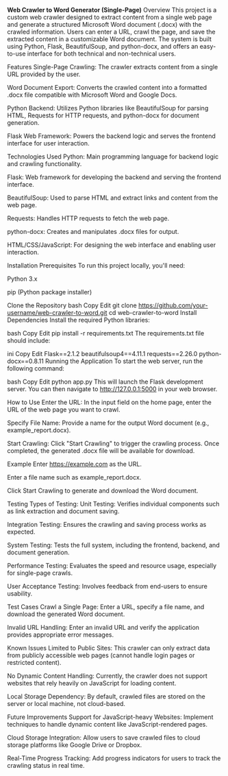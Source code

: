 **Web Crawler to Word Generator (Single-Page)**
Overview
This project is a custom web crawler designed to extract content from a single web page and generate a structured Microsoft Word document (.docx) with the crawled information. Users can enter a URL, crawl the page, and save the extracted content in a customizable Word document. The system is built using Python, Flask, BeautifulSoup, and python-docx, and offers an easy-to-use interface for both technical and non-technical users.

Features
Single-Page Crawling: The crawler extracts content from a single URL provided by the user.

Word Document Export: Converts the crawled content into a formatted .docx file compatible with Microsoft Word and Google Docs.

Python Backend: Utilizes Python libraries like BeautifulSoup for parsing HTML, Requests for HTTP requests, and python-docx for document generation.

Flask Web Framework: Powers the backend logic and serves the frontend interface for user interaction.

Technologies Used
Python: Main programming language for backend logic and crawling functionality.

Flask: Web framework for developing the backend and serving the frontend interface.

BeautifulSoup: Used to parse HTML and extract links and content from the web page.

Requests: Handles HTTP requests to fetch the web page.

python-docx: Creates and manipulates .docx files for output.

HTML/CSS/JavaScript: For designing the web interface and enabling user interaction.

Installation
Prerequisites
To run this project locally, you'll need:

Python 3.x

pip (Python package installer)

Clone the Repository
bash
Copy
Edit
git clone https://github.com/your-username/web-crawler-to-word.git
cd web-crawler-to-word
Install Dependencies
Install the required Python libraries:

bash
Copy
Edit
pip install -r requirements.txt
The requirements.txt file should include:

ini
Copy
Edit
Flask==2.1.2
beautifulsoup4==4.11.1
requests==2.26.0
python-docx==0.8.11
Running the Application
To start the web server, run the following command:

bash
Copy
Edit
python app.py
This will launch the Flask development server. You can then navigate to http://127.0.0.1:5000 in your web browser.

How to Use
Enter the URL: In the input field on the home page, enter the URL of the web page you want to crawl.

Specify File Name: Provide a name for the output Word document (e.g., example_report.docx).

Start Crawling: Click "Start Crawling" to trigger the crawling process. Once completed, the generated .docx file will be available for download.

Example
Enter https://example.com as the URL.

Enter a file name such as example_report.docx.

Click Start Crawling to generate and download the Word document.

Testing
Types of Testing:
Unit Testing: Verifies individual components such as link extraction and document saving.

Integration Testing: Ensures the crawling and saving process works as expected.

System Testing: Tests the full system, including the frontend, backend, and document generation.

Performance Testing: Evaluates the speed and resource usage, especially for single-page crawls.

User Acceptance Testing: Involves feedback from end-users to ensure usability.

Test Cases
Crawl a Single Page: Enter a URL, specify a file name, and download the generated Word document.

Invalid URL Handling: Enter an invalid URL and verify the application provides appropriate error messages.

Known Issues
Limited to Public Sites: This crawler can only extract data from publicly accessible web pages (cannot handle login pages or restricted content).

No Dynamic Content Handling: Currently, the crawler does not support websites that rely heavily on JavaScript for loading content.

Local Storage Dependency: By default, crawled files are stored on the server or local machine, not cloud-based.

Future Improvements
Support for JavaScript-heavy Websites: Implement techniques to handle dynamic content like JavaScript-rendered pages.

Cloud Storage Integration: Allow users to save crawled files to cloud storage platforms like Google Drive or Dropbox.

Real-Time Progress Tracking: Add progress indicators for users to track the crawling status in real time.
